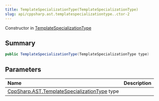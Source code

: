 ```yaml
---
title: TemplateSpecializationType(TemplateSpecializationType)
slug: api/cppsharp.ast.templatespecializationtype..ctor-2
---
```

Constructor in [TemplateSpecializationType](/api/cppsharp/ast/templatespecializationtype)

## Summary



```csharp
public TemplateSpecializationType(TemplateSpecializationType type)
```

## Parameters

|Name|Description|
|:---|:---|
|[CppSharp.AST.TemplateSpecializationType](/api/cppsharp/ast/templatespecializationtype) type||

